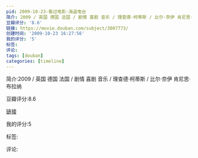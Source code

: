 ```yaml
---
pid: 2009-10-23-看过电影-海盗电台
简介: 2009 / 英国 德国 法国 / 剧情 喜剧 音乐 / 理查德·柯蒂斯 / 比尔·奈伊 肯尼思·布拉纳
豆瓣评分: '8.6'
链接: https://movie.douban.com/subject/3007773/
创建时间: '2009-10-23 16:27:56'
我的评分: '5'
标签:
评论:
tags: [douban]
categories: [timeline]
---
```

简介:2009 / 英国 德国 法国 / 剧情 喜剧 音乐 / 理查德·柯蒂斯 / 比尔·奈伊 肯尼思·布拉纳

豆瓣评分:8.6

[链接](https://movie.douban.com/subject/3007773/)

我的评分:5

标签:

评论:

